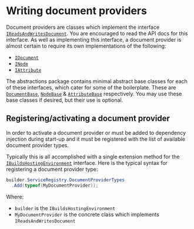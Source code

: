 # Writing document providers

Document providers are classes which implement the interface [`IReadsAndWritesDocument`].
You are encouraged to read the API docs for this interface.
As well as implementing this interface, a document provider is almost certain to require its own implementations of the following:

* [`IDocument`]
* [`INode`]
* [`IAttribute`]

The abstractions package contains minimal abstract base classes for each of these interfaces, which cater for some of the boilerplate.
These are [`DocumentBase`], [`NodeBase`] & [`AttributeBase`] respectively.
You may use these base classes if desired, but their use is optional.

[`IReadsAndWritesDocument`]: xref:ZptSharp.Dom.IReadsAndWritesDocument
[`IDocument`]: xref:ZptSharp.Dom.IDocument
[`INode`]: xref:ZptSharp.Dom.INode
[`IAttribute`]: xref:ZptSharp.Dom.IAttribute
[`DocumentBase`]: xref:ZptSharp.Dom.DocumentBase
[`NodeBase`]: xref:ZptSharp.Dom.NodeBase
[`AttributeBase`]: xref:ZptSharp.Dom.AttributeBase

## Registering/activating a document provider

In order to activate a document provider or must be added to dependency injection during start-up and it must be registered with the list of available document provider types.

Typically this is all accomplished with a single extension method for the [`IBuildsHostingEnvironment`] interface.
Here is the typical syntax for registering a document provider type:

```csharp
builder.ServiceRegistry.DocumentProviderTypes
  .Add(typeof(MyDocumentProvider));
```

Where:

* `builder` is the `IBuildsHostingEnvironment`
* `MyDocumentProvider` is the concrete class which implements `IReadsAndWritesDocument`


[`IBuildsHostingEnvironment`]: xref:ZptSharp.Hosting.IBuildsHostingEnvironment